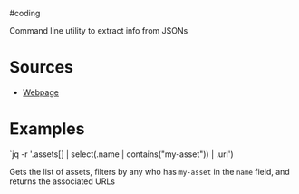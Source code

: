 #coding 

Command line utility to extract info from JSONs

# Sources
- [Webpage](https://stedolan.github.io/jq/)

# Examples
`jq -r '.assets[] | select(.name | contains("my-asset")) | .url')

Gets the list of assets, filters by any who has `my-asset` in the `name` field, and returns the associated URLs
